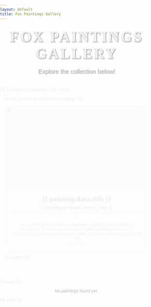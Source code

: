 ```yaml
---
layout: default
title: Fox Paintings Gallery
---
```


<!-- Google Fonts -->
<link href="https://fonts.googleapis.com/css2?family=Playfair+Display&family=Montserrat&display=swap" rel="stylesheet" />

<style>
  html, body {
    height: 100%;
    margin: 0;
    padding: 0;
  }

  body {
    background: url('https://dashing-empanada-2c3316.netlify.app/assets/1000143373_dimmed.png') no-repeat center center fixed;
    background-size: cover;
    color: #eee;
    font-family: 'Montserrat', sans-serif;
  }

  .gallery-title {
    font-family: 'Playfair Display', serif;
    font-weight: 700;
    font-size: 3rem;
    letter-spacing: 0.1em;
    text-transform: uppercase;
    text-align: center;
    margin: 1.5rem 0 0.25rem 0;
    color: #f1f1f1;
    text-shadow: 1px 1px 3px rgba(0,0,0,0.6);
  }

  .gallery-subtitle {
    font-family: 'Montserrat', sans-serif;
    font-weight: 300;
    font-size: 1.25rem;
    text-align: center;
    color: #e0e0e0;
    margin-bottom: 2.5rem;
    text-shadow: 1px 1px 2px rgba(0,0,0,0.5);
  }

  .gallery-grid {
    max-width: 1200px;
    margin: 0 auto 4rem;
    padding: 0 1rem;
    display: grid;
    gap: 0.75rem;
    grid-template-columns: repeat(auto-fit, minmax(300px, 1fr));
  }

  @media (max-width: 900px) {
    .gallery-grid {
      grid-template-columns: repeat(auto-fit, minmax(250px, 1fr));
    }
  }

  @media (max-width: 600px) {
    .gallery-grid {
      grid-template-columns: 1fr;
      padding: 0 0.5rem;
    }
  }

  .painting-item {
    background: rgba(255, 255, 255, 0.92);
    border-radius: 12px;
    box-shadow: 0 4px 14px rgba(0, 0, 0, 0.1);
    overflow: hidden;
    display: flex;
    flex-direction: column;
    transition: transform 0.3s ease, box-shadow 0.3s ease, opacity 0.3s ease;
    height: 100%;
    cursor: pointer;
    backdrop-filter: blur(6px);
    animation: fadeIn 0.5s ease;
  }

  @keyframes fadeIn {
    from { opacity: 0; transform: scale(0.98); }
    to { opacity: 1; transform: scale(1); }
  }

  .painting-item:hover {
    transform: scale(1.025);
    box-shadow: 0 12px 24px rgba(0, 0, 0, 0.15);
  }

  .painting-image {
    width: 100%;
    height: 280px;
    object-fit: contain;
    background-color: #f4f4f4;
    border-bottom: 1px solid #e0e0e0;
  }

  .painting-footer {
    padding: 1rem;
    flex-grow: 1;
    display: flex;
    flex-direction: column;
    justify-content: flex-start;
    text-align: center;
  }

  .painting-title {
    font-family: 'Playfair Display', serif;
    font-size: 1.5rem;
    color: #2c3e50;
    margin: 0 0 0.25rem;
  }

  .painting-description {
    font-size: 0.95rem;
    color: #444;
    line-height: 1.4;
  }

  .painting-meta {
    font-size: 0.8rem;
    color: #888;
    margin-top: 0.5rem;
  }

  /* Modal styles */
  #imageModal {
    position: fixed;
    display: none;
    justify-content: center;
    align-items: center;
    z-index: 9999;
    top: 0;
    left: 0;
    width: 100%;
    height: 100%;
    background-color: rgba(10, 10, 10, 0.85);
  }

  #imageModal img {
    max-width: 90vw;
    max-height: 80vh;
    border-radius: 12px;
    box-shadow: 0 0 20px rgba(255, 255, 255, 0.2);
    transition: transform 0.3s ease;
  }

  #closeModal {
    position: absolute;
    top: 1rem;
    right: 1rem;
    font-size: 2rem;
    color: #fff;
    cursor: pointer;
    z-index: 10000;
  }

  @media (max-width: 600px) {
    .painting-image {
      height: 180px;
    }

    .gallery-title {
      font-size: 2.2rem;
    }

    .gallery-subtitle {
      font-size: 1rem;
    }

    #imageModal img {
      max-width: 95vw;
      max-height: 75vh;
    }

    #closeModal {
      font-size: 1.75rem;
      top: 0.75rem;
      right: 0.75rem;
    }
  }
</style>

<h1 class="gallery-title">Fox Paintings Gallery</h1>
<p class="gallery-subtitle">Explore the collection below!</p>

{% if collections.paintings.size > 0 %}
  <div class="gallery-grid">
    {% for painting in collections.paintings %}
      <article class="painting-item" role="button" tabindex="0" onclick="openModal(this.querySelector('img'))">
        <img src="{{ painting.data.image }}" alt="{{ painting.data.title }}" class="painting-image" />
        <div class="painting-footer">
          <h2 class="painting-title">{{ painting.data.title }}</h2>
          <div class="painting-description">
            {{ painting.templateContent | safe }}
          </div>
          {% if painting.data.medium or painting.data.size or painting.data.year %}
            <div class="painting-meta">
              {% if painting.data.medium %} <span><strong>Medium:</strong> {{ painting.data.medium }}</span><br> {% endif %}
              {% if painting.data.size %} <span><strong>Size:</strong> {{ painting.data.size }}</span><br> {% endif %}
              {% if painting.data.year %} <span><strong>Year:</strong> {{ painting.data.year }}</span> {% endif %}
            </div>
          {% endif %}
        </div>
      </article>
    {% endfor %}
  </div>
{% else %}
  <p style="text-align: center; font-family: 'Montserrat', sans-serif; color: #bbb; font-style: italic;">
    No paintings found yet.
  </p>
{% endif %}

<!-- Modal -->
<div id="imageModal">
  <span id="closeModal" aria-label="Close modal">&times;</span>
  <img id="modalImg" src="" alt="Preview" />
</div>

<script>
  function openModal(img) {
    const modal = document.getElementById("imageModal");
    const modalImg = document.getElementById("modalImg");
    modal.style.display = "flex";
    modalImg.src = img.src;
    modalImg.alt = img.alt;
  }

  function closeModal() {
    document.getElementById("imageModal").style.display = "none";
  }

  document.getElementById("closeModal").addEventListener("click", closeModal);

  document.getElementById("imageModal").addEventListener("click", function (e) {
    if (e.target === this) {
      closeModal();
    }
  });

  document.addEventListener("keydown", function (event) {
    if (event.key === "Escape") {
      closeModal();
    }
  });
</script>
